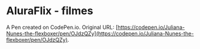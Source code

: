 # AluraFlix - filmes

A Pen created on CodePen.io. Original URL: [https://codepen.io/Juliana-Nunes-the-flexboxer/pen/OJdzQZy](https://codepen.io/Juliana-Nunes-the-flexboxer/pen/OJdzQZy).

